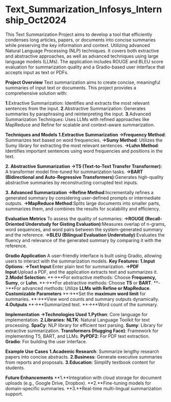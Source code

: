 # Text_Summarization_Infosys_Internship_Oct2024
This Text Summarization Project aims to develop a tool that efficiently condenses long articles, papers, or documents into concise summaries while preserving the key information and context. Utilizing advanced Natural Language Processing (NLP) techniques.
It covers both extractive and abstractive approaches, as well as advanced techniques using large language models (LLMs). The application includes ROUGE and BLEU score evaluation for summarization quality and a Gradio-based user interface that accepts input as text or PDFs.

**Project Overview**
Text summarization aims to create concise, meaningful summaries of input text or documents. This project provides a comprehensive solution with:

**1**.Extractive Summarization: Identifies and extracts the most relevant sentences from the input.
**2**.Abstractive Summarization: Generates summaries by paraphrasing and reinterpreting the input.
**3**.Advanced Summarization Techniques: Uses LLMs with refined approaches like MapReduce and Refine for scalable and context-aware summarization.

**Techniques and Models**
**1.Extractive Summarization**
  **->Frequency Method**: Summarizes text based on word frequencies.
  **->Sumy Method**: Utilizes the Sumy library for extracting the most relevant sentences.
  **->Luhn Method**: Identifies important sentences using word frequencies and positions in the text.

**2. Abstractive Summarization**
  **->T5 (Text-to-Text Transfer Transformer)**: A transformer model fine-tuned for summarization tasks.
  **->BART (Bidirectional and Auto-Regressive Transformers)**:Generates high-quality abstractive summaries by reconstructing     corrupted text inputs.


**3. Advanced Summarization**
  **->Refine Method**:Incrementally refines a generated summary by considering user-defined prompts or intermediate outputs.
  **->MapReduce Method**:Splits large documents into smaller parts, summarizes them, and combines the results for scalability    and efficiency.

**Evaluation Metrics**
To assess the quality of summaries:
**->ROUGE (Recall-Oriented Understudy for Gisting Evaluation)**:Measures overlap of n-grams, word sequences, and word pairs between the system-generated summary and the reference.
**->BLEU (Bilingual Evaluation Understudy)**:Evaluates the fluency and relevance of the generated summary by comparing it with the reference.

**Gradio Application**
A user-friendly interface is built using Gradio, allowing users to interact with the summarization models.
**Key Features:**
**1.Input Options**:
  **->Text Input**:Enter plain text for summarization.
  **->PDF Input**:Upload a PDF, and the application extracts text and summarizes it.
**2.Model Selection:**
  **->**For extractive methods: Choose **Frequency, Sumy**, or **Luhn**.
  **->**For abstractive methods: Choose **T5** or **BART**.
  **->**For advanced methods: Utilize **LLMs with Refine or MapReduce**.
**Customizable Parameters**
  **->**Set the **maximum word limit** for summaries.
 **->**View word counts and summary outputs dynamically.
**4.Outputs**
  **->**Summarized text.
  **->**Word count of the summary.

  
**Implementation**
**->Technologies Used**
  **1.Python**: Core language for implementation.
  **2.Libraries:**
    **NLTK**: Natural Language Toolkit for text processing.
    **SpaCy**: NLP library for efficient text parsing.
    **Sumy**: Library for extractive summarization.
    **Transformers (Hugging Face)**: Framework for implementing T5, BART, and LLMs.
    **PyPDF2**: For PDF text extraction.
    **Gradio**: For building the user interface.

**Example Use Cases**
  **1.Academic Research**: Summarize lengthy research papers into concise abstracts.
  **2.Business**: Generate executive summaries from reports and proposals.
  **3.Education**: Simplify textbook content for students.

**Future Enhancements**
  **1.**Integration with cloud storage for document uploads (e.g., Google Drive, Dropbox).
  **2.**Fine-tuning models for domain-specific summaries.
  **3.**Real-time multi-lingual summarization support.
